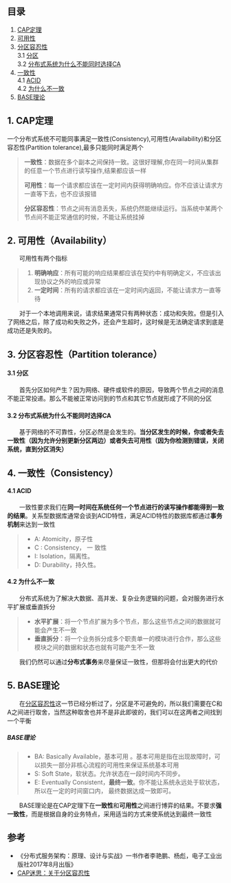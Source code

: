 ## 目录
1. [CAP定理](#head1)
2. [可用性]()
3. [分区容忍性]()  
  3.1 [分区]()  
  3.2 [分布式系统为什么不能同时选择CA]()  
4. [一致性]()  
  4.1 [ACID]()  
  4.2 [为什么不一致]()  
5. [BASE理论]()

## <a name="head1">1. CAP定理</a>
一个分布式系统不可能同事满足一致性(Consistency),可用性(Availability)和分区容忍性(Partition tolerance),最多只能同时满足两个

>**一致性**：数据在多个副本之间保持一致。这很好理解,你在同一时间从集群的任意一个节点进行读写操作,结果都应该一样
>
>**可用性**：每一个请求都应该在一定时间内获得明确响应。你不应该让请求方一直等下去，也不应该报错
>
>**分区容忍性**：节点之间有消息丢失，系统仍然能继续运行。当系统中某两个节点间不能正常通信的时候，不能让系统挂掉

## 2. 可用性（Availability）
  &emsp;&emsp;可用性有两个指标
>1. **明确响应**：所有可能的响应结果都应该在契约中有明确定义，不应该出现协议之外的响应或异常
>2. **一定时间**：所有的请求都应该在一定时间内返回，不能让请求方一直等待

  &emsp;&emsp;对于一个本地调用来说，请求结果通常只有两种状态：成功和失败。但是引入了网络之后，除了成功和失败之外，还会产生超时，这时候是无法确定请求到底是成功还是失败的。

## 3. 分区容忍性（Partition tolerance）
#### 3.1 分区
&emsp;&emsp;首先分区如何产生？因为网络、硬件或软件的原因，导致两个节点之间的消息不能正常投递。那么不能被正常访问到的节点和其它节点就形成了不同的分区
#### 3.2 分布式系统为什么不能同时选择CA
&emsp;&emsp;基于网络的不可靠性，分区必然是会发生的。**当分区发生的时候，你或者失去一致性（因为允许分别更新分区两边）或者失去可用性（因为你检测到错误，关闭系统，直到分区消失）**

## 4. 一致性（Consistency）

#### 4.1 ACID
&emsp;&emsp;一致性要求我们在**同一时间在系统任何一个节点进行的读写操作都能得到一致的结果**。关系型数据库通常会谈到ACID特性，满足ACID特性的数据库都通过**事务机制**来达到一致性
>* A: Atomicity，原子性 
>* C : Consistency， 一 致性
>* I: Isolation，隔离性。
>* D: Durability，持久性。

#### 4.2 为什么不一致
  &emsp;&emsp;分布式系统为了解决大数据、高并发、复杂业务逻辑的问题，会对服务进行水平扩展或垂直拆分
>* **水平扩展**：将一个节点扩展为多个节点，那么这些节点之间的数据就可能会产生不一致
>* **垂直拆分**：将一个业务拆分成多个职责单一的模块进行合作，那么这些模块之间的数据和状态也就有可能产生不一致

&emsp;&emsp;我们仍然可以通过**分布式事务**来尽量保证一致性，但那将会付出更大的代价

## 5. BASE理论
  &emsp;&emsp;在[分区容忍性]()这一节已经分析过了，分区是不可避免的，所以我们需要在C和A之间进行取舍，当然这种取舍也并不是非此即彼的，我们可以在这两者之间找到一个平衡

##### **BASE理论**
>* BA: Basically Available，基本可用 。基本可用是指在出现故障时，可以损失一部分非核心流程的可用性来保证系统基本可用
>* S: Soft State，软状态。允许状态在一段时间内不同步。
>* E: Eventually Consistent，**最终一致**。你不能让系统永远处于软状态，所以在一定的时间窗口内， 最终数据达成一致即可。

&emsp;&emsp;BASE理论是在CAP定理下在**一致性**和**可用性**之间进行博弈的结果。不要求**强一致性**，而是根据自身的业务特点，采用适当的方式来使系统达到最终一致性

## 参考
* 《分布式服务架构：原理、设计与实战》一书作者李艳鹏、杨彪，电子工业出版社2017年8月出版》
* [CAP迷思：关于分区容忍性](http://zzyongx.github.io/blogs/cap-confusion-problems-with-partition-tolerance.html)




